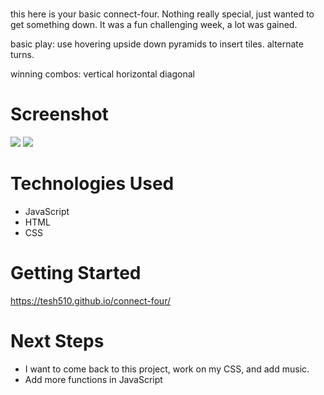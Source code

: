 # <Connect-Four->
this here is your basic connect-four. Nothing really special, just wanted to get something down. It was a fun challenging week, a lot was gained. 

basic play:
 use hovering upside down pyramids to insert tiles.
 alternate turns.

 winning combos:
 vertical
 horizontal
 diagonal



# Screenshot

<img src="https://i.imgur.com/x2evqQf.png">
<img src="https://i.imgur.com/R3RJsvU.png">

# Technologies Used

- JavaScript
- HTML
- CSS

# Getting Started

https://tesh510.github.io/connect-four/

# Next Steps

- I want to come back to this project, work on my CSS, and add music.
- Add more functions in JavaScript